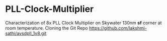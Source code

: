 # PLL-Clock-Multiplier
Characterization of 8x PLL Clock Multiplier on Skywater 130nm **sf** corner at room temperature.
Cloning the Git Repo https://github.com/lakshmi-sathi/avsdpll_1v8.git
